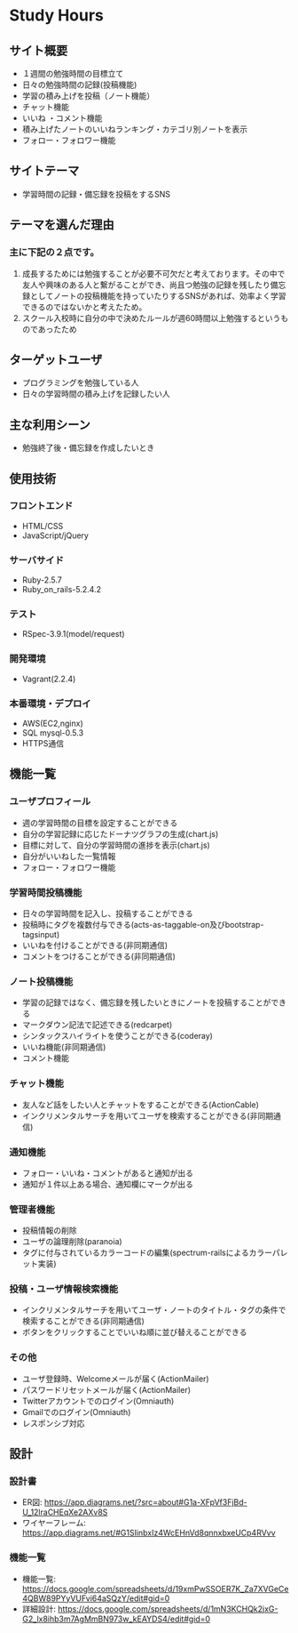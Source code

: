 # Study Hours

## サイト概要
- １週間の勉強時間の目標立て
- 日々の勉強時間の記録(投稿機能)
- 学習の積み上げを投稿（ノート機能）
- チャット機能
- いいね ・コメント機能
- 積み上げたノートのいいねランキング・カテゴリ別ノートを表示
- フォロー・フォロワー機能

## サイトテーマ  
- 学習時間の記録・備忘録を投稿をするSNS

## テーマを選んだ理由
### 主に下記の２点です。
1. 成長するためには勉強することが必要不可欠だと考えております。その中で友人や興味のある人と繋がることができ、尚且つ勉強の記録を残したり備忘録としてノートの投稿機能を持っていたりするSNSがあれば、効率よく学習できるのではないかと考えたため。
2. スクール入校時に自分の中で決めたルールが週60時間以上勉強するというものであったため
## ターゲットユーザ
- プログラミングを勉強している人
- 日々の学習時間の積み上げを記録したい人

## 主な利用シーン
- 勉強終了後・備忘録を作成したいとき

## 使用技術
### フロントエンド
- HTML/CSS
- JavaScript/jQuery
### サーバサイド
- Ruby-2.5.7
- Ruby_on_rails-5.2.4.2
### テスト
- RSpec-3.9.1(model/request)
### 開発環境
- Vagrant(2.2.4)
### 本番環境・デプロイ
- AWS(EC2,nginx)
- SQL mysql-0.5.3
- HTTPS通信

## 機能一覧
### ユーザプロフィール
- 週の学習時間の目標を設定することができる
- 自分の学習記録に応じたドーナツグラフの生成(chart.js)
- 目標に対して、自分の学習時間の進捗を表示(chart.js)
- 自分がいいねした一覧情報
- フォロー・フォロワー機能
### 学習時間投稿機能
- 日々の学習時間を記入し、投稿することができる
- 投稿時にタグを複数付与できる(acts-as-taggable-on及びbootstrap-tagsinput)
- いいねを付けることができる(非同期通信)
- コメントをつけることができる(非同期通信)
### ノート投稿機能
- 学習の記録ではなく、備忘録を残したいときにノートを投稿することができる
- マークダウン記法で記述できる(redcarpet)
- シンタックスハイライトを使うことができる(coderay)
- いいね機能(非同期通信)
- コメント機能
### チャット機能
- 友人など話をしたい人とチャットをすることができる(ActionCable)
- インクリメンタルサーチを用いてユーザを検索することができる(非同期通信)
### 通知機能
- フォロー・いいね・コメントがあると通知が出る
- 通知が１件以上ある場合、通知欄にマークが出る
### 管理者機能
- 投稿情報の削除
- ユーザの論理削除(paranoia)
- タグに付与されているカラーコードの編集(spectrum-railsによるカラーパレット実装)
### 投稿・ユーザ情報検索機能
- インクリメンタルサーチを用いてユーザ・ノートのタイトル・タグの条件で検索することができる(非同期通信)
- ボタンをクリックすることでいいね順に並び替えることができる
### その他
- ユーザ登録時、Welcomeメールが届く(ActionMailer)
- パスワードリセットメールが届く(ActionMailer)
- Twitterアカウントでのログイン(Omniauth)
- Gmailでのログイン(Omniauth)
- レスポンシブ対応

## 設計
### 設計書
- ER図: https://app.diagrams.net/?src=about#G1a-XFpVf3FjBd-U_12lraCHEqXe2AXv8S
- ワイヤーフレーム: https://app.diagrams.net/#G1SIinbxIz4WcEHnVd8qnnxbxeUCp4RVvv

### 機能一覧
- 機能一覧: https://docs.google.com/spreadsheets/d/19xmPwSSOER7K_Za7XVGeCe4QBW89PYyVUFvi64aSQzY/edit#gid=0
- 詳細設計: https://docs.google.com/spreadsheets/d/1mN3KCHQk2jxG-G2_lx8ihb3m7AgMmBN973w_kEAYDS4/edit#gid=0
